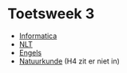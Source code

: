 # Toetsweek 3

- [Informatica](Informatica.md)
- [NLT](NLT.md)
- [Engels](Engels.md)
- [Natuurkunde](Natuurkunde.md) (H4 zit er niet in)
